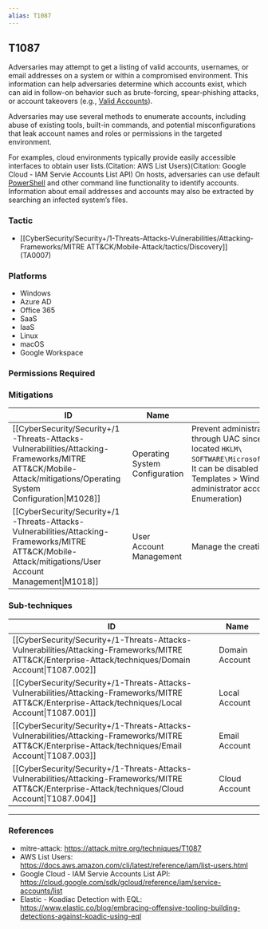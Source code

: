```yaml
---
alias: T1087
---
```


## T1087

Adversaries may attempt to get a listing of valid accounts, usernames, or email addresses on a system or within a compromised environment. This information can help adversaries determine which accounts exist, which can aid in follow-on behavior such as brute-forcing, spear-phishing attacks, or account takeovers (e.g., [Valid Accounts](https://attack.mitre.org/techniques/T1078)).

Adversaries may use several methods to enumerate accounts, including abuse of existing tools, built-in commands, and potential misconfigurations that leak account names and roles or permissions in the targeted environment.

For examples, cloud environments typically provide easily accessible interfaces to obtain user lists.(Citation: AWS List Users)(Citation: Google Cloud - IAM Servie Accounts List API) On hosts, adversaries can use default [PowerShell](https://attack.mitre.org/techniques/T1059/001) and other command line functionality to identify accounts. Information about email addresses and accounts may also be extracted by searching an infected system’s files.


### Tactic
- [[CyberSecurity/Security+/1-Threats-Attacks-Vulnerabilities/Attacking-Frameworks/MITRE ATT&CK/Mobile-Attack/tactics/Discovery]] (TA0007)

### Platforms
- Windows
- Azure AD
- Office 365
- SaaS
- IaaS
- Linux
- macOS
- Google Workspace

### Permissions Required

### Mitigations

| ID | Name | Description |
| --- | --- | --- |
| [[CyberSecurity/Security+/1-Threats-Attacks-Vulnerabilities/Attacking-Frameworks/MITRE ATT&CK/Mobile-Attack/mitigations/Operating System Configuration\|M1028]] | Operating System Configuration | Prevent administrator accounts from being enumerated when an application is elevating through UAC since it can lead to the disclosure of account names. The Registry key is located <code>HKLM\ SOFTWARE\Microsoft\Windows\CurrentVersion\Policies\CredUI\EnumerateAdministrators</code>. It can be disabled through GPO: Computer Configuration > [Policies] > Administrative Templates > Windows Components > Credential User Interface: E numerate administrator accounts on elevation. (Citation: UCF STIG Elevation Account Enumeration) |
| [[CyberSecurity/Security+/1-Threats-Attacks-Vulnerabilities/Attacking-Frameworks/MITRE ATT&CK/Mobile-Attack/mitigations/User Account Management\|M1018]] | User Account Management | Manage the creation, modification, use, and permissions associated to user accounts. |

### Sub-techniques

| ID | Name |
| --- | --- |
| [[CyberSecurity/Security+/1-Threats-Attacks-Vulnerabilities/Attacking-Frameworks/MITRE ATT&CK/Enterprise-Attack/techniques/Domain Account\|T1087.002]] | Domain Account |
| [[CyberSecurity/Security+/1-Threats-Attacks-Vulnerabilities/Attacking-Frameworks/MITRE ATT&CK/Enterprise-Attack/techniques/Local Account\|T1087.001]] | Local Account |
| [[CyberSecurity/Security+/1-Threats-Attacks-Vulnerabilities/Attacking-Frameworks/MITRE ATT&CK/Enterprise-Attack/techniques/Email Account\|T1087.003]] | Email Account |
| [[CyberSecurity/Security+/1-Threats-Attacks-Vulnerabilities/Attacking-Frameworks/MITRE ATT&CK/Enterprise-Attack/techniques/Cloud Account\|T1087.004]] | Cloud Account |


---
### References

- mitre-attack: https://attack.mitre.org/techniques/T1087
- AWS List Users: https://docs.aws.amazon.com/cli/latest/reference/iam/list-users.html
- Google Cloud - IAM Servie Accounts List API: https://cloud.google.com/sdk/gcloud/reference/iam/service-accounts/list
- Elastic - Koadiac Detection with EQL: https://www.elastic.co/blog/embracing-offensive-tooling-building-detections-against-koadic-using-eql
